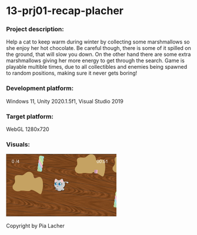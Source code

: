 # 13-prj01-recap-placher

### Project description: 
Help a cat to keep warm during winter by collecting some marshmallows so she enjoy her hot chocolate. Be careful though, there is some of it spilled on the ground, that will slow you down. On the other hand there are some extra marshmallows giving her more energy to get through the search.
Game is playable multible times, due to all collectibles and enemies being spawned to random positions, making sure it never gets boring!

### Development platform: 
Windows 11, Unity 2020.1.5f1, Visual Studio 2019

### Target platform: 
WebGL 1280x720 

### Visuals: 
<img src="/visuals/visual1.jpg" alt="Marshmallow game" width =300>

Copyright by Pia Lacher
